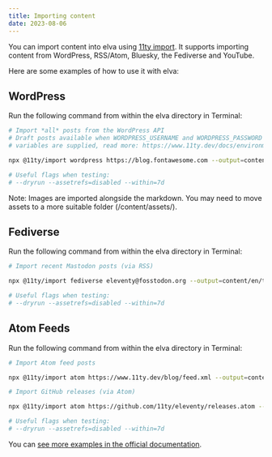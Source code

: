 ```yaml
---
title: Importing content
date: 2023-08-06
---
```


You can import content into elva using [11ty import](https://github.com/11ty/eleventy-import). It supports importing content from WordPress, RSS/Atom, Bluesky, the Fediverse and YouTube. 

Here are some examples of how to use it with elva:

## WordPress

Run the following command from within the elva directory in Terminal:

``` bash
# Import *all* posts from the WordPress API
# Draft posts available when WORDPRESS_USERNAME and WORDPRESS_PASSWORD environment
# variables are supplied, read more: https://www.11ty.dev/docs/environment-vars/

npx @11ty/import wordpress https://blog.fontawesome.com --output=content/en/posts/ 

# Useful flags when testing:
# --dryrun --assetrefs=disabled --within=7d
```

<div class="notice notice-warning">Note: Images are imported alongside the markdown. You may need to move assets to a more suitable folder (/content/assets/).</div>

## Fediverse

Run the following command from within the elva directory in Terminal:

``` bash
# Import recent Mastodon posts (via RSS)

npx @11ty/import fediverse eleventy@fosstodon.org --output=content/en/toots/

# Useful flags when testing:
# --dryrun --assetrefs=disabled --within=7d
```

## Atom Feeds

Run the following command from within the elva directory in Terminal:

``` bash
# Import Atom feed posts

npx @11ty/import atom https://www.11ty.dev/blog/feed.xml --output=content/en/posts/ 

# Import GitHub releases (via Atom)

npx @11ty/import atom https://github.com/11ty/eleventy/releases.atom --output=content/en/releases/

# Useful flags when testing:
# --dryrun --assetrefs=disabled --within=7d
```

You can [see more examples in the official documentation](https://github.com/11ty/eleventy-import?tab=readme-ov-file#11tyimport).